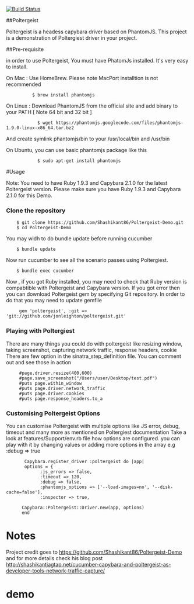 [![Build Status](https://travis-ci.org/isakib/demo.svg?branch=master)](https://travis-ci.org/isakib/demo)


##Poltergeist 

Poltergeist is a headess capybara driver based on PhantomJS. This project is a demonstration of Poltergiest driver in your project. 



##Pre-requisite 

in order to use Poltergeist, You must have PhatomJs installed. It's very easy to install. 

On Mac : Use HomeBrew. Please note MacPort installtion is not recommended 

              $ brew install phantomjs

On Linux : Download PhantomJS from the official site and add binary to your PATH [ Note 64 bit and 32 bit ]
              
                $ wget https://phantomjs.googlecode.com/files/phantomjs-1.9.0-linux-x86_64.tar.bz2

And create symlink  phantomjs/bin to your /usr/local/bin and /usr/bin

On Ubuntu, you can use basic phantomjs package like this 

                $ sudo apt-get install phantomjs
              
              

#Usage 

Note: You need to have Ruby 1.9.3 and Capybara 2.1.0 for the latest Poltergeist version. Please make sure you have Ruby 1.9.3 and Capybara 2.1.0 for this Demo.

### Clone the repository 


        $ git clone https://github.com/Shashikant86/Poltergeist-Demo.git
        $ cd Poltergeist-Demo
        
        
You may widh to do bundle update before running cucumber 

        $ bundle update 

Now run cucumber to see all the scenario passes using Poltergiest. 

        $ bundle exec cucumber


Now , if you got Ruby installed, you may need to check that Ruby version is compabtible with Poltergeist and Capybara version. 
If you got error then you can download Poltergeist gem by specifying Git repository. In order to do that you may need to update gemfile

         gem 'poltergeist', :git => 'git://github.com/jonleighton/poltergeist.git'


### Playing with Poltergiest

There are many things you could do with poltergeist like resizing window, taking screenshot, capturing network traffic, response headers, cookie 
There are few option in the sinatra_step_definition file. You can comment out and see those in action 

         #page.driver.resize(400,600)
         #page.save_screenshot("/Users/user/Desktop/test.pdf")
         #puts page.within_window
         #puts page.driver.network_traffic
         #puts page.driver.cookies
         #puts page.response_headers.to_a
         
### Customising Poltergeist Options 

You can customise Poltergeist with multiple options like JS error, debug, timeout and many more as mentioned on Poltergiest documentation
Take a look at features/Support/env.rb file how options are configured. you can play with it by changing values or adding more options in the array e.g :debug => true

           Capybara.register_driver :poltergeist do |app|
           options = {
                 :js_errors => false,
                 :timeout => 120,
                 :debug => false,
                 :phantomjs_options => ['--load-images=no', '--disk-cache=false'],
                 :inspector => true,

          Capybara::Poltergeist::Driver.new(app, options)
          end


Notes
=====
Project credit goes to https://github.com/Shashikant86/Poltergeist-Demo and for more details check his blog post http://shashikantjagtap.net/cucumber-capybara-and-poltergeist-as-developer-tools-network-traffic-capture/




         
         









    
# demo
